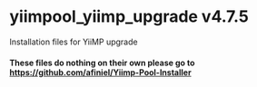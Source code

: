 # yiimpool_yiimp_upgrade v4.7.5
Installation files for YiiMP upgrade

#### These files do nothing on their own please go to https://github.com/afiniel/Yiimp-Pool-Installer
